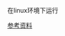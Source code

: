 

在linux环境下运行

[参考资料](https://www.bilibili.com/video/BV1De411m73f/?spm_id_from=333.999.0.0&vd_source=5ff50ba9c019843843552c047cbe92eb)
